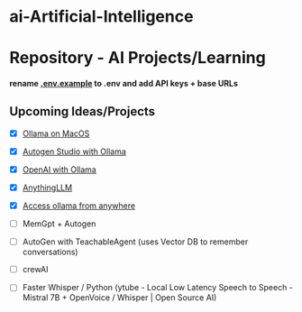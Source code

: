 # ai-Artificial-Intelligence

# **Repository** - AI Projects/Learning

#### rename [.env.example](https://github.com/al-amin/ai-Artificial-Intelligence/blob/main/.env.example) to .env and add API keys + base URLs

## Upcoming Ideas/Projects
- [x] [Ollama on MacOS](https://github.com/al-amin/ai-Artificial-Intelligence/tree/main/01_ollama_macos)
- [x] [Autogen Studio with Ollama](https://github.com/al-amin/ai-Artificial-Intelligence/tree/main/02_autogen_studio_with_ollama)
- [x] [OpenAI with Ollama](https://github.com/al-amin/ai-Artificial-Intelligence/blob/main/01_ollama_macos/01_openai_with_ollama.ipynb)
- [x] [AnythingLLM](https://github.com/al-amin/ai-Artificial-Intelligence/blob/main/01_ollama_macos/03_AnythingLLM_using_ollama.md)
- [x] [Access ollama from anywhere](01_ollama_macos/04_Access_ollama_from_anywhere.md)
- [ ] MemGpt + Autogen
- [ ] AutoGen with TeachableAgent (uses Vector DB to remember conversations)
- [ ] crewAI
- [ ] Faster Whisper / Python (ytube - Local Low Latency Speech to Speech - Mistral 7B + OpenVoice / Whisper | Open Source AI)

